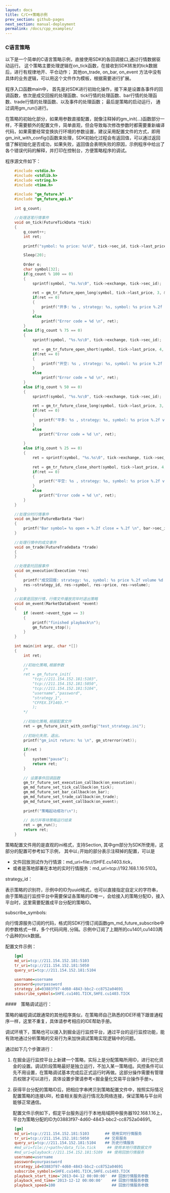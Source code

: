 ```yaml
---
layout: docs
title: C/C++策略示例  
prev_section: github-pages
next_section: manual-deployment
permalink: /docs/cpp_examples/
---
```



### C语言策略


以下是一个简单的C语言策略示例，直接使用SDK的各回调接口,通过行情数据驱动运行。
这个策略主要处理逻辑在on_tick函数，在接收到SDK转发的tick数据后，进行有规律地开、平仓动作；
其他on_trade, on_bar, on_event 方法中没有具体的业务逻辑，可以用这个文件作为模板，根据需要进行扩展。

程序入口函数main中， 首先是对SDK进行初始化操作，接下来是设置各事件的回调函数，依次是成交回报的处理函数、tick行情的处理函数、bar行情的处理函数、trade行情的处理函数、以及事件的处理函数；
最后是策略的启动运行， 通过调用gm_run()进行。

在策略的初始化部分，如果用参数直接配置，就像注释掉的gm_init(...)函数部分一样，不需要额外的配置文件，简单直观，但会导致每次修改参数时都需要重新编译代码，如果需要经常变换执行环境的参数设置，建议采用配置文件的方式，即用gm_init_with_config()函数来处理，SDK初始化过程会有返回值，可以通过返回值了解初始化是否成功，如果失败，返回值会表明失败的原因，示例程序中给出了各个错误代码的解释，并打印在控制台，方便策略程序的调试。

程序源文件如下：

```c
	#include <stdio.h>
	#include <stdlib.h>
	#include <string.h>
	#include <time.h>

	#include "gm_future.h"
	#include "gm_future_api.h"
		
	int g_count;
	
	//处理逐笔行情事件
	void on_tick(FutureTickData *tick)
	{
	    g_count++;
	    int ret;
   
	    printf("symbol: %s price: %s\0", tick->sec_id, tick->last_price);

	    Sleep(20);
	
	    Order o;
	    char symbol[32];
	    if(g_count % 100 == 0)
	    {       
	        sprintf(symbol, "%s.%s\0", tick->exchange, tick->sec_id);
	    
	        ret = gm_tr_future_open_long(symbol, tick->last_price, 3, &o);
	        if(ret == 0)
	        {
	            printf("开多: %s , strategy: %s, symbol: %s price %.2f volume %d \n", o.cl_ord_id, o.strategy_id, o.symbol, o.price, o.volume);
	        }
	        else
                printf("Error code = %d \n", ret);
	    }
	    else if(g_count % 75 == 0)
	    {       
	        sprintf(symbol, "%s.%s\0", tick->exchange, tick->sec_id);
	    
	        ret = gm_tr_future_open_short(symbol, tick->last_price, 4, &o);
	        if(ret == 0)
	        {
                printf("开空: %s , strategy: %s, symbol: %s price %.2f volume %d \n", o.cl_ord_id, o.strategy_id, o.symbol, o.price, o.volume);
	        }
	        else
                printf("Error code = %d \n", ret);
	    }
	    else if(g_count % 50 == 0)
	    {       
	        sprintf(symbol, "%s.%s\0", tick->exchange, tick->sec_id);
	    
	        ret = gm_tr_future_close_long(symbol, tick->last_price, 3, &o);
	        if(ret == 0)
	        {
               printf("平多: %s , strategy: %s, symbol: %s price %.2f volume %d \n", o.cl_ord_id, o.strategy_id, o.symbol, o.price, o.volume);
	        }
	        else
               printf("Error code = %d \n", ret);
	        
	    }
	    else if(g_count % 25 == 0)
	    {       
	        ret = sprintf(symbol, "%s.%s\0", tick->exchange, tick->sec_id);
	    
	        ret = gm_tr_future_close_short(symbol, tick->last_price, 4, &o);
	        if(ret == 0)
	        {
               printf("平空: %s , strategy: %s, symbol: %s price %.2f volume %d \n", o.cl_ord_id, o.strategy_id, o.symbol, o.price, o.volume);
	        }
	        else
               printf("Error code = %d \n", ret);
	    }
	}
	
	//处理分时行情事件
	void on_bar(FutureBarData *bar)
	{
	    printf("Bar symbol= %s open = %.2f close = %.2f \n", bar->sec_id, bar->open, bar->close);
	}
	
	//处理行情中的成交事件
	void on_trade(FutureTradeData *trade)
	{
	}
	
	//处理委托回报事件
	void on_execution(Execution *res)
	{
        printf("成交回报: strategy: %s, symbol: %s price %.2f volume %d \n", 
        res->strategy_id, res->symbol, res->price, res->volume);
	}
	
	//如果是回放行情，行情文件播放完毕时退出策略
	void on_event(MarketDataEvent *event)
	{
	    if (event->event_type == 3)
	    {
	        printf("finished playback\n");
	        gm_future_stop();
	    }
	}
	
	int main(int argc, char *[])
	{
	    int ret;
	
	    //初始化策略,根据参数
	    /*
	    ret = gm_future_init(
	        "tcp://211.154.152.181:5103",
	        "tcp://211.154.152.181:5050",
	        "tcp://211.154.152.181:5104",
	        "username","password",
	        "strategy_1",
	        "CFFEX.IF1403.*"
	        );
	    */
	
	    //初始化策略,根据配置文件
	    ret = gm_future_init_with_config("test_strategy.ini");
	
	    //初始化失败，退出。
	    printf("gm_init return: %s \n", gm_strerror(ret));       
	
	    if(ret )
	    {
	        system("pause");
	        return ret;
	    }
	
	    // 设置事件回调函数
	    gm_tr_future_set_execution_callback(on_execution);
	    gm_md_future_set_tick_callback(on_tick);
	    gm_md_future_set_bar_callback(on_bar);
	    gm_md_future_set_trade_callback(on_trade);
	    gm_md_future_set_event_callback(on_event);
	    
	    printf("策略起动成功!\n"); 
	
	    // 执行并等待策略运行结束
	    ret = gm_run();
	    return ret;
	}
```

策略配置文件用的是直观的ini格式，支持Section, 其中gm部分为SDK所使用，这部分的配置可参考如下示例， 其中以`;`开始的部分表示注释掉的配置，可以是

- 	文件回放测试作为行情源：md_uri=file://SHFE.cu1403.tick，
- 	或者是落地部署在本地的实时行情服务：md_uri=tcp://192.168.1.16:5103。
 	
strategy_id： 

表示策略的识别符，示例中的ID为uuid格式，也可以直接指定自定义的字符串，由于策略运行监控平台中需要保证各策略的ID唯一，会给接入的策略分配ID，接入平台时，这里需要配置成平台分配的策略ID。

subscribe_symbols:

向行情源服务订阅的代码，格式同SDK行情订阅函数gm_md_future_subscribe中的参数格式一样，多个代码间用`,`分隔。示例中订阅了上期所的cu1401,cu1403两个品种的tick数据。

配置文件示例：

```ini
    [gm]    
    md_uri=tcp://211.154.152.181:5103
    tr_uri=tcp://211.154.152.181:5050
    query_uri=tcp://211.154.152.181:5104
    
    username=username
    password=yourpassword
    strategy_id=03883f97-4d60-4843-bbc2-cc8752a04691
    subscribe_symbols=SHFE.cu1401.TICK,SHFE.cu1403.TICK
```


####　策略调试运行：


策略的编程调试跟通常的其他程序类似，在策略师自己熟悉的IDE环境下跟普通程序一样，这里不重复，具体请参考相应的IDE帮助手册。

调试环境下，策略也可以接入到掘金运行监控平台，通过平台的运行监控功能，能有效地通过分析策略的交易行为来加快调试策略实现逻辑中的问题。

通过如下几个步骤进行：

1.  在掘金运行监控平台上新建一个策略，实际上是分配策略所用ID，进行初化资金的设置。调试阶段策略最好是独立运行，不加入某一策略组。风控条件可以先不用设置，在策略调试基本完成后正式运行时再做。这部分操作需要有管理员权限才可以进行，具体设置步骤请参考<掘金量化交易平台操作手册>。

2.  获得平台分配的策略ID后，把相应字串拷贝到策略配置文件中，按照实际情况配置策略的连接URI，检查相关服务运行情况及网络连接，保证策略与平台间能够正常通信。

   
	配置文件示例如下，假定平台服务运行于本地局域网中服务器192.168.1.16上，平台为策略分配的ID为03883f97-4d60-4843-bbc2-cc8752a04691。
	
```ini
    [gm]
    md_uri=tcp://211.154.152.181:5103       ## 使用实时行情服务
    tr_uri=tcp://211.154.152.181:5050       ## 交易服务
    query_uri=tcp://211.154.152.181:5104    ## 历史行情服务
    #md_uri=file://<path>/data_file.tick     ## 使用本地行情数据文件
    #md_uri=playback://211.154.152.181:5109  ## 使用回放行情服务	   
    username=username
	password=yourpassword
	strategy_id=03883f97-4d60-4843-bbc2-cc8752a04691
    subscribe_symbols=SHFE.cu1401.TICK,SHFE.cu1403.TICK
    playback_start_time='2013-04-12 00:00:00'  ## 回放行情服务参数
    playback_end_time='2013-12-12 00:00:00'    ## 回放行情服务参数
    playback_speed=100                         ## 回放行情服务参数   
```

